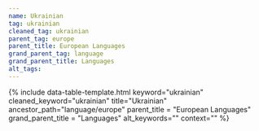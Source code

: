 ```yaml
---
name: Ukrainian
tag: ukrainian
cleaned_tag: ukrainian
parent_tag: europe
parent_title: European Languages
grand_parent_tag: language
grand_parent_title: Languages
alt_tags: 
---
```


{% include data-table-template.html 
  keyword="ukrainian" 
  cleaned_keyword="ukrainian" 
  title="Ukrainian"
  ancestor_path="language/europe" 
  parent_title = "European Languages"
  grand_parent_title = "Languages"
  alt_keywords=""
  context=""
%}

